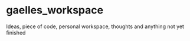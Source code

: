 # gaelles_workspace
Ideas, piece of code, personal workspace, thoughts and anything not yet finished
